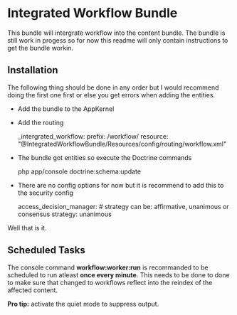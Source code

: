 # Integrated Workflow Bundle

This bundle will intergrate workflow into the content bundle. The bundle is still work in progess so
for now this readme will only contain instructions to get the bundle workin.

## Installation ##

The following thing should be done in any order but I would recommend doing the first one first or
else you get errors when adding the entities.

* Add the bundle to the AppKernel
* Add the routing

	_intergrated_workflow:
		prefix: /workflow/
		resource: "@IntegratedWorkflowBundle/Resources/config/routing/workflow.xml"

* The bundle got entities so execute the Doctrine commands

	php app/console doctrine:schema:update

* There are no config options for now but it is recommend to add this to the security config

    access_decision_manager:
        # strategy can be: affirmative, unanimous or consensus
        strategy: unanimous

Well that is it.

## Scheduled Tasks ##

The console command **workflow:worker:run** is recommanded to be scheduled to run atleast **once every 
minute**. This needs to be done to done to make sure that changed to workflows reflect into the reindex 
of the affected content.

**Pro tip:** activate the quiet mode to suppress output.
